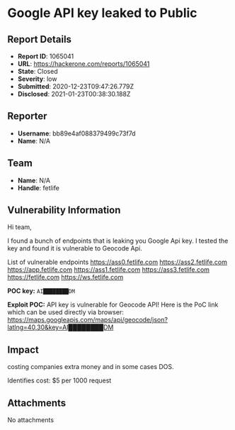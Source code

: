 # Google API key leaked to Public

## Report Details
- **Report ID**: 1065041
- **URL**: https://hackerone.com/reports/1065041
- **State**: Closed
- **Severity**: low
- **Submitted**: 2020-12-23T09:47:26.779Z
- **Disclosed**: 2021-01-23T00:38:30.188Z

## Reporter
- **Username**: bb89e4af088379499c73f7d
- **Name**: N/A

## Team
- **Name**: N/A
- **Handle**: fetlife

## Vulnerability Information
Hi team,

I found a bunch of endpoints that is leaking you Google Api key.
I tested the key and found it is vulnerable to Geocode Api.

List of vulnerable endpoints
https://ass0.fetlife.com 
https://ass2.fetlife.com
https://app.fetlife.com
https://ass1.fetlife.com 
https://ass3.fetlife.com 
https://fetlife.com
https://ws.fetlife.com 


**POC key:**
`AI████████DM`



**Exploit POC:**
API key is  vulnerable  for Geocode API! Here is the PoC link which can be used directly via browser:
https://maps.googleapis.com/maps/api/geocode/json?latlng=40,30&key=AI████████DM

## Impact

costing companies extra money and in some cases DOS.

Identifies cost: $5 per 1000 request

## Attachments
No attachments
